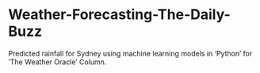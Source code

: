 # Weather-Forecasting-The-Daily-Buzz
Predicted rainfall for Sydney using machine learning models in ‘Python’ for ‘The Weather Oracle’ Column.
